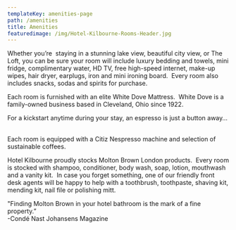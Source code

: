 ```yaml
---
templateKey: amenities-page
path: /amenities
title: Amenities
featuredimage: /img/Hotel-Kilbourne-Rooms-Header.jpg
---
```

Whether you’re  staying in a stunning lake view, beautiful city view, or The Loft, you can be sure your room will include luxury bedding and towels, mini fridge, complimentary water, HD TV, free high-speed internet, make-up wipes, hair dryer, earplugs, iron and mini ironing board.  Every room also includes snacks, sodas and spirits for purchase.

Each room is furnished with an elite White Dove Mattress.  White Dove is a family-owned business based in Cleveland, Ohio since 1922.  

For a kickstart anytime during your stay, an espresso is just a button away…  

Each room is equipped with a Citiz Nespresso machine and selection of sustainable coffees.

Hotel Kilbourne proudly stocks Molton Brown London products.  Every room is stocked with shampoo, conditioner, body wash, soap, lotion, mouthwash and a vanity kit.  In case you forget something, one of our friendly front desk agents will be happy to help with a toothbrush, toothpaste, shaving kit, mending kit, nail file or polishing mitt.

"Finding Molton Brown in your hotel bathroom is the mark of a fine property.”\
-Condé Nast Johansens Magazine